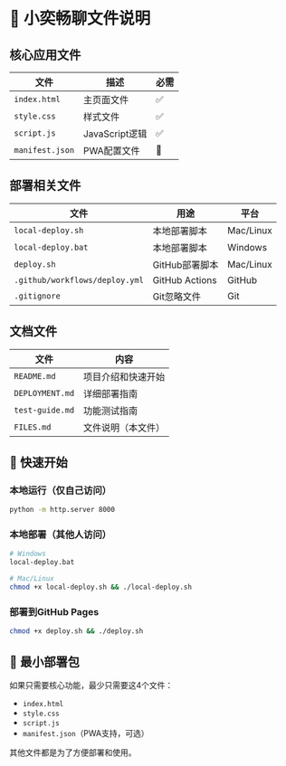 # 📁 小奕畅聊文件说明

## 核心应用文件

| 文件 | 描述 | 必需 |
|------|------|------|
| `index.html` | 主页面文件 | ✅ |
| `style.css` | 样式文件 | ✅ |
| `script.js` | JavaScript逻辑 | ✅ |
| `manifest.json` | PWA配置文件 | 📱 |

## 部署相关文件

| 文件 | 用途 | 平台 |
|------|------|------|
| `local-deploy.sh` | 本地部署脚本 | Mac/Linux |
| `local-deploy.bat` | 本地部署脚本 | Windows |
| `deploy.sh` | GitHub部署脚本 | Mac/Linux |
| `.github/workflows/deploy.yml` | GitHub Actions | GitHub |
| `.gitignore` | Git忽略文件 | Git |

## 文档文件

| 文件 | 内容 |
|------|------|
| `README.md` | 项目介绍和快速开始 |
| `DEPLOYMENT.md` | 详细部署指南 |
| `test-guide.md` | 功能测试指南 |
| `FILES.md` | 文件说明（本文件）|

## 🚀 快速开始

### 本地运行（仅自己访问）
```bash
python -m http.server 8000
```

### 本地部署（其他人访问）
```bash
# Windows
local-deploy.bat

# Mac/Linux  
chmod +x local-deploy.sh && ./local-deploy.sh
```

### 部署到GitHub Pages
```bash
chmod +x deploy.sh && ./deploy.sh
```

## 📱 最小部署包

如果只需要核心功能，最少只需要这4个文件：
- `index.html`
- `style.css` 
- `script.js`
- `manifest.json`（PWA支持，可选）

其他文件都是为了方便部署和使用。
